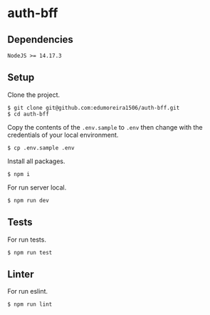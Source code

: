 # auth-bff

## Dependencies

```
NodeJS >= 14.17.3
```

## Setup

Clone the project.

```console
$ git clone git@github.com:edumoreira1506/auth-bff.git
$ cd auth-bff
```

Copy the contents of the `.env.sample` to `.env` then change with the credentials of your local environment.

```console
$ cp .env.sample .env
```

Install all packages.

```console
$ npm i
```

For run server local.

```console
$ npm run dev
```

## Tests

For run tests.

```console
$ npm run test
```

## Linter

For run eslint.

```console
$ npm run lint
```
